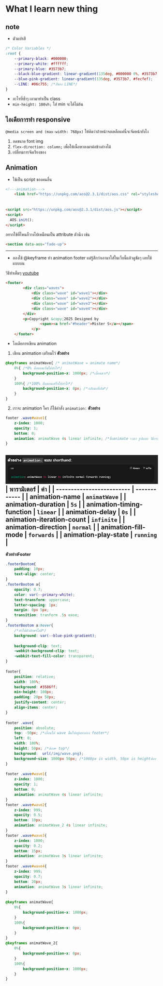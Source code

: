 # What I learn new thing
## note
* ตัวแปรสี
```css
/* Color Variables */
:root {
    --primary-black: #000000;
    --primary-white: #ffffff;
    --primary-blue: #3573b7;
    --black-blue-gradient: linear-gradient(135deg, #000000 0%, #3573b7 100%);
    --blue-pink-gradient: linear-gradient(135deg, #3573b7, #fecfef);
    --LINE: #06c755; /*สีของ LINE*/
}
```
* อะไรที่ซ้ำๆ เอามาทำเป็น class
* ```min-height: 100vh;``` ใส่ min จะได้ไม่ล้น

## ไอเดียการทำ responsive
```@media screen and (max-width: 768px)``` ให้คิดว่าถ้าหน้าจอเหลือแค่นี้จะจัดหน้ายังไง
1. ลดขนาด font img
2. ```flex-direction: column;``` เพื่อให้เนื้อหาลงมาต่อข้างล่างได้
3. เปลี่ยนการจัดเรียงของ

## Animation
* ใช้เป็น script ของคนอื่น 
```html
<!---animation--->
    <link href="https://unpkg.com/aos@2.3.1/dist/aos.css" rel="stylesheet">


<script src="https://unpkg.com/aos@2.3.1/dist/aos.js"></script>
<script>
  AOS.init();
</script>
```
อยากใช้ที่ไหนก็วางไปเหมือนเป็น attribute ตัวนึง เช่น
```html
<section data-aos="fade-up">
```
-------------------------------------------
* ลองใช้ @keyframe ทำ animation footer แต่รู้สึกว่าเอามาใส่ในเว็บนี้แล้วดูขัดๆ เลยใช้แบบบน

วิธีทำเต็มๆ [youtube](https://www.youtube.com/watch?v=UpkEANWC2Ms&t=548s)
```html
<footer>
        <div class="waves">
            <div class="wave" id="wave1"></div>
            <div class="wave" id="wave2"></div>
            <div class="wave" id="wave3"></div>
            <div class="wave" id="wave4"></div>
        </div>
        <p>Copyright &copy;2025 Designed by
                <span><a href="#header">Mister S</a></span>
            </p>
    </footer>
```
* ไอเดียการเขียน animation
1. เขียน animation เตรียมไว้
**ตัวอย่าง**
```css
@keyframes animatWave{ /* animatWave = animate name*/
    0%{ /*0% คือตอนเริ่มให้ทำไร*/
        background-position-x: 1000px; /*เลื่อนขวา*/
    }
    100%{ /*100% คือตอนเสร็จให้ทำไร*/
        background-position-x: 0px; /*กลับมาที่เดิม*/
    }
}
```

2. เราจะ animation ใคร ก็ใช้คำสั่ง ```animation:```
**ตัวอย่าง**
```css
footer .wave#wave1{
    z-index: 1000;
    opacity: 1;
    bottom: 0;
    animation: animatWave 4s linear infinite; /*ชื่อanimate เวลา รูปแบบ วิธีการแสดงผลหลังanimate*/
}
```
![alt text](image.png)
| พารามิเตอร์               | ค่า          |
| ------------------------- | ------------ |
| animation-name            | `animatWave` |
| animation-duration        | `5s`         |
| animation-timing-function | `linear`     |
| animation-delay           | `0s`         |
| animation-iteration-count | `infinite`   |
| animation-direction       | `normal`     |
| animation-fill-mode       | `forwards`   |
| animation-play-state      | `running`    |
----------------------------------------------


**ตัวอย่างFooter**
```css
.footerBootom{
    padding: 10px;
    text-align: center;
}
.footerBootom a{
    opacity: 0.7;
    color: var(--primary-white);
    text-transform: uppercase;
    letter-spacing: 1px;
    margin: 0px 5px;
    transition: tranform .5s ease;
}
.footerBootom a:hover{
    /*ทำให้ตัวอักษรไล่สี*/
    background: var(--blue-pink-gradient);

    background-clip: text;
    -webkit-background-clip: text;
    -webkit-text-fill-color: transparent;
}

footer{
    position: relative;
    width: 100%;
    background: #3586ff;
    min-height: 100px;
    padding: 20px 50px;
    justify-content: center;
    align-items: center;
}

footer .wave{
    position: absolute;
    top: -50px; /*เลื่อนให้ wave ขึ้นไปอยู่บยกล่อง footer*/
    left: 0;
    width: 100%;
    height: 50px; /*ต้อง= top*/
    background:  url(/img/wave.png);
    background-size: 1000px 50px; /*1000px is width, 50px is heightต้อง = height = top*/
}

footer .wave#wave1{
    z-index: 1000;
    opacity: 1;
    bottom: 0;
    animation: animatWave 4s linear infinite;
}
footer .wave#wave2{
    z-index: 999;
    opacity: 0.5;
    bottom: 10px;
    animation: animatWave_2 4s linear infinite;
}
footer .wave#wave3{
    z-index: 1000;
    opacity: 0.2;
    bottom: 15px;
    animation: animatWave 3s linear infinite;
}
footer .wave#wave4{
    z-index: 999;
    opacity: 0.7;
    bottom: 20px;
    animation: animatWave 3s linear infinite;
}

@keyframes animatWave{
    0%{
        background-position-x: 1000px;
    }
    100%{
        background-position-x: 0px;
    }
}
@keyframes animatWave_2{
    0%{
        background-position-x: 0px;
    }
    100%{
        background-position-x: 1000px;
    }
}
```
